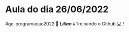 # Aula do dia 26/06/2022
#ge-programacao2022
:book:
***Lilian***
#Treinando o Github  :computer: 
!

